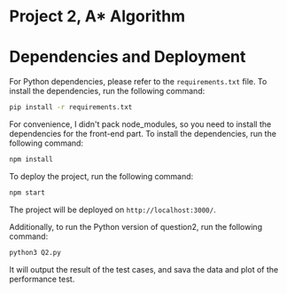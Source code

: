 # Project 2, A* Algorithm

# Dependencies and Deployment
For Python dependencies, please refer to the `requirements.txt` file. To install the dependencies, run the following command:
```bash
pip install -r requirements.txt
```
For convenience, I didn't pack node_modules, so you need to install the dependencies for the front-end part. To install the dependencies, run the following command:
```bash
npm install
```
To deploy the project, run the following command:
```bash
npm start
```
The project will be deployed on `http://localhost:3000/`.

Additionally, to run the Python version of question2, run the following command:
```bash
python3 Q2.py
```
It will output the result of the test cases, and sava the data and plot of the performance test.